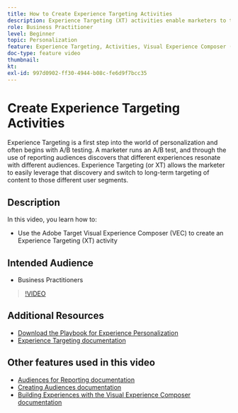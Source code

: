 ```yaml
---
title: How to Create Experience Targeting Activities
description: Experience Targeting (XT) activities enable marketers to target specific content to a specific audience. Learn the benefits of XT activities and how to create and use them.
role: Business Practitioner
level: Beginner
topic: Personalization
feature: Experience Targeting, Activities, Visual Experience Composer (VEC)
doc-type: feature video
thumbnail:
kt:
exl-id: 997d0902-ff30-4944-b08c-fe6d9f7bcc35
---
```

# Create Experience Targeting Activities

Experience Targeting is a first step into the world of personalization and often begins with A/B testing. A marketer runs an A/B test, and through the use of reporting audiences discovers that different experiences resonate with different audiences. Experience Targeting (or XT) allows the marketer to easily leverage that discovery and switch to long-term targeting of content to those different user segments.

## Description

In this video, you learn how to:

* Use the Adobe Target Visual Experience Composer (VEC) to create an Experience Targeting (XT) activity

## Intended Audience

* Business Practitioners

>[!VIDEO](https://video.tv.adobe.com/v/22418?quality=12)

## Additional Resources

* [Download the Playbook for Experience Personalization](https://guided.adobe.com/?promoid=K42KVXHD&mv=other&search=personalization+playbook#recommended/solutions/target)
* [Experience Targeting documentation](https://docs.adobe.com/content/help/en/target/using/activities/experience-targeting/experience-target.html)

## Other features used in this video

* [Audiences for Reporting documentation](https://docs.adobe.com/help/en/target/using/audiences/managing-audience-filters.html)
* [Creating Audiences documentation](https://docs.adobe.com/content/help/en/target/using/audiences/create-audiences/create-audience.html)
* [Building Experiences with the Visual Experience Composer documentation](https://docs.adobe.com/content/help/en/target/using/experiences/experiences.html)
